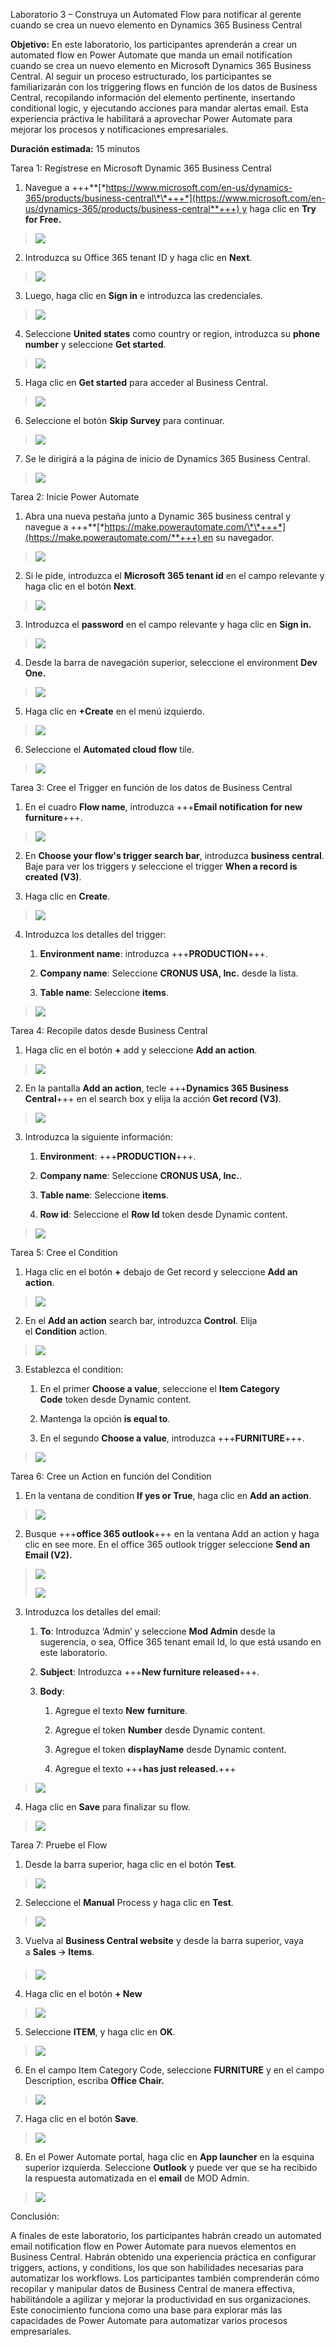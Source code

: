 Laboratorio 3 – Construya un Automated Flow para notificar al gerente
cuando se crea un nuevo elemento en Dynamics 365 Business Central

**Objetivo:** En este laboratorio, los participantes aprenderán a crear
un automated flow en Power Automate que manda un email notification
cuando se crea un nuevo elemento en Microsoft Dynamics 365 Business
Central. Al seguir un proceso estructurado, los participantes se
familiarizarán con los triggering flows en función de los datos de
Business Central, recopilando información del elemento pertinente,
insertando conditional logic, y ejecutando acciones para mandar alertas
email. Esta experiencia práctiva le habilitará a aprovechar Power
Automate para mejorar los procesos y notificaciones empresariales.

**Duración estimada:** 15 minutos

Tarea 1: Regístrese en Microsoft Dynamic 365 Business Central

1.  Navegue a
    +++\*\*[*https://www.microsoft.com/en-us/dynamics-365/products/business-central\*\*+++*](https://www.microsoft.com/en-us/dynamics-365/products/business-central**+++) y
    haga clic en **Try for Free.**

> ![](./media/image1.png)

2.  Introduzca su Office 365 tenant ID y haga clic en **Next**.

> ![](./media/image2.png)

3.  Luego, haga clic en **Sign in** e introduzca las credenciales.

> ![](./media/image3.png)

4.  Seleccione **United states** como country or region, introduzca
    su **phone number** y seleccione **Get started**.

> ![](./media/image4.png)

5.  Haga clic en **Get started** para acceder al Business Central.

> ![](./media/image5.png)

6.  Seleccione el botón **Skip Survey** para continuar.

> ![](./media/image6.png)

7.  Se le dirigirá a la página de inicio de Dynamics 365 Business
    Central.

> ![](./media/image7.png)

Tarea 2: Inicie Power Automate

1.  Abra una nueva pestaña junto a Dynamic 365 business central y
    navegue a
    +++\*\*[*https://make.powerautomate.com/\*\*+++*](https://make.powerautomate.com/**+++) en
    su navegador.

> ![](./media/image8.png)

2.  Si le pide, introduzca el **Microsoft 365 tenant id** en el campo
    relevante y haga clic en el botón **Next**.

> ![](./media/image9.png)

3.  Introduzca el **password** en el campo relevante y haga clic
    en **Sign in.**

> ![](./media/image10.png)

4.  Desde la barra de navegación superior, seleccione el
    environment **Dev One.**

> ![](./media/image11.png)

5.  Haga clic en **+Create** en el menú izquierdo.

> ![](./media/image12.png)

6.  Seleccione el **Automated cloud flow** tile.

> ![](./media/image13.png)

Tarea 3: Cree el Trigger en función de los datos de Business Central

1.  En el cuadro **Flow name**, introduzca +++**Email notification for
    new furniture**+++.

> ![](./media/image14.png)

2.  En **Choose your flow's trigger search bar**, introduzca **business
    central**. Baje para ver los triggers y seleccione el trigger **When
    a record is created (V3)**.

3.  Haga clic en **Create**.

> ![](./media/image15.png)

4.  Introduzca los detalles del trigger:

    1.  **Environment name**: introduzca +++**PRODUCTION**+++.

    2.  **Company name**: Seleccione **CRONUS USA, Inc.** desde la
        lista.

    3.  **Table name**: Seleccione **items**.

> ![](./media/image16.png)

Tarea 4: Recopile datos desde Business Central

1.  Haga clic en el botón **+** add y seleccione **Add an action**.

> ![](./media/image17.png)

2.  En la pantalla **Add an action**, tecle +++**Dynamics 365 Business
    Central**+++ en el search box y elija la acción **Get record (V3)**.

> ![](./media/image18.png)

3.  Introduzca la siguiente información:

    1.  **Environment**: +++**PRODUCTION**+++.

    2.  **Company name**: Seleccione **CRONUS USA, Inc.**.

    3.  **Table name**: Seleccione **items**.

    4.  **Row id**: Seleccione el **Row Id** token desde Dynamic
        content.

> ![](./media/image19.png)

Tarea 5: Cree el Condition

1.  Haga clic en el botón **+** debajo de Get record y seleccione **Add
    an action**.

> ![](./media/image20.png)

2.  En el **Add an action** search bar, introduzca **Control**. Elija
    el **Condition** action.

> ![](./media/image21.png)

3.  Establezca el condition:

    1.  En el primer **Choose a value**, seleccione el **Item Category
        Code** token desde Dynamic content.

    2.  Mantenga la opción **is equal to**.

    3.  En el segundo **Choose a value**, introduzca
        +++**FURNITURE**+++.

> ![](./media/image22.png)

Tarea 6: Cree un Action en función del Condition

1.  En la ventana de condition **If yes or True**, haga clic en **Add an
    action**.

> ![](./media/image23.png)

2.  Busque +++**office 365 outlook**+++ en la ventana Add an action y
    haga clic en see more. En el office 365 outlook trigger
    seleccione **Send an Email (V2).**

> ![](./media/image24.png)
>
> ![](./media/image25.png)

3.  Introduzca los detalles del email:

    1.  **To**: Introduzca ‘Admin’ y seleccione **Mod Admin** desde la
        sugerencia, o sea, Office 365 tenant email Id, lo que está
        usando en este laboratorio.

    2.  **Subject**: Introduzca +++**New furniture released**+++.

    3.  **Body**:

        1.  Agregue el texto **New** **furniture**.

        2.  Agregue el token **Number** desde Dynamic content.

        3.  Agregue el token **displayName** desde Dynamic content.

        4.  Agregue el texto +++**has just released.**+++

> ![](./media/image26.png)

4.  Haga clic en **Save** para finalizar su flow.

> ![](./media/image27.png)

Tarea 7: Pruebe el Flow

1.  Desde la barra superior, haga clic en el botón **Test**.

> ![](./media/image28.png)

2.  Seleccione el **Manual** Process y haga clic en **Test**.

> ![](./media/image29.png)

3.  Vuelva al **Business Central website** y desde la barra superior,
    vaya a **Sales** 🡪 **Items**.

> ![](./media/image30.png)

4.  Haga clic en el botón **+ New**

> ![](./media/image31.png)

5.  Seleccione **ITEM**, y haga clic en **OK**.

> ![](./media/image32.png)

6.  En el campo Item Category Code, seleccione **FURNITURE** y en el
    campo Description, escriba **Office Chair.**

> ![](./media/image33.png)

7.  Haga clic en el botón **Save**.

> ![](./media/image34.png)

8.  En el Power Automate portal, haga clic en **App launcher** en la
    esquina superior izquierda. Seleccione **Outlook** y puede ver que
    se ha recibido la respuesta automatizada en el **email** de MOD
    Admin.

> ![](./media/image35.png)

Conclusión:

A finales de este laboratorio, los participantes habrán creado un
automated email notification flow en Power Automate para nuevos
elementos en Business Central. Habrán obtenido una experiencia práctica
en configurar triggers, actions, y conditions, los que son habilidades
necesarias para automatizar los workflows. Los participantes también
comprenderán cómo recopilar y manipular datos de Business Central de
manera effectiva, habilitándole a agilizar y mejorar la productividad en
sus organizaciones. Este conocimiento funciona como una base para
explorar más las capacidades de Power Automate para automatizar varios
procesos empresariales.
